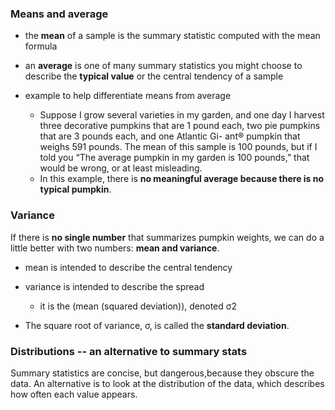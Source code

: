 ### Means and average
* the **mean** of a sample is the summary statistic computed with the mean formula
* an **average** is one of many summary statistics you might choose to describe the **typical value** or the central tendency of a sample

* example to help differentiate means from average
    * Suppose I grow several varieties in my garden, and one day I harvest three decorative pumpkins that are 1 pound each, two pie pumpkins that are 3 pounds each, and one Atlantic Gi- ant® pumpkin that weighs 591 pounds. The mean of this sample is 100 pounds, but if I told you “The average pumpkin in my garden is 100 pounds,” that would be wrong, or at least misleading.
    * In this example, there is **no meaningful average because there is no typical pumpkin**.

### Variance
If there is **no single number** that summarizes pumpkin weights, we can do a little better with two numbers: **mean and variance**.

* mean is intended to describe the central tendency
* variance is intended to describe the spread
    * it is the (mean (squared deviation)), denoted σ2

* The square root of variance, σ, is called the **standard deviation**.

### Distributions -- an alternative to summary stats
Summary statistics are concise, but dangerous,because they obscure the data. An alternative is to look at the distribution of the data, which describes how often each value appears.